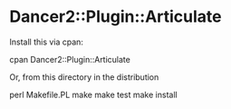 # Dancer2::Plugin::Articulate

Install this via cpan:

  cpan Dancer2::Plugin::Articulate

Or, from this directory in the distribution

  perl Makefile.PL
  make
  make test
  make install



